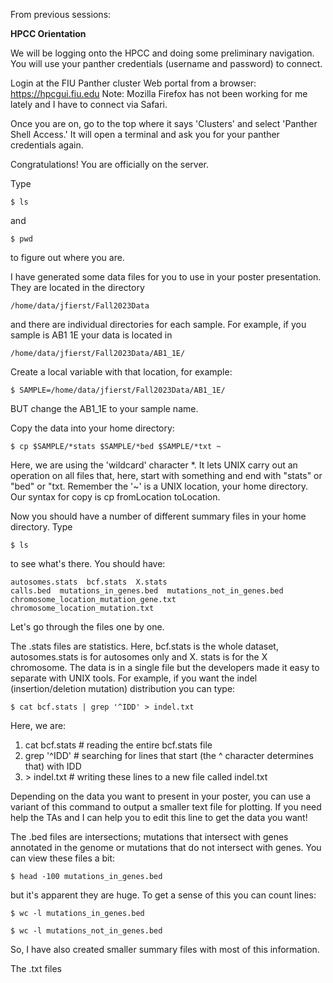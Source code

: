 From previous sessions:

**HPCC Orientation**

We will be logging onto the HPCC and doing some preliminary navigation. You will use your panther credentials
(username and password) to connect.

Login at the FIU Panther cluster Web portal from a browser: https://hpcgui.fiu.edu
Note: Mozilla Firefox has not been working for me lately and I have to connect via Safari.

Once you are on, go to the top where it says 'Clusters' and select 'Panther Shell Access.' It will open a terminal and ask you for your panther credentials again.

Congratulations! You are officially on the server.

Type

    $ ls

and 

    $ pwd

to figure out where you are. 

I have generated some data files for you to use in your poster presentation. They are located in the directory

    /home/data/jfierst/Fall2023Data 

and there are individual directories for each sample. For example, if you sample is AB1 1E your data is located in

    /home/data/jfierst/Fall2023Data/AB1_1E/

Create a local variable with that location, for example:

    $ SAMPLE=/home/data/jfierst/Fall2023Data/AB1_1E/

BUT change the AB1_1E to your sample name.

Copy the data into your home directory:

    $ cp $SAMPLE/*stats $SAMPLE/*bed $SAMPLE/*txt ~

Here, we are using the 'wildcard' character *. It lets UNIX carry out an operation on all files that, here, start with something and end with "stats" or "bed" or "txt. Remember the '~' is a UNIX location, your home directory. Our syntax for copy is cp fromLocation toLocation.

Now you should have a number of different summary files in your home directory. Type

    $ ls

to see what's there. You should have:

    autosomes.stats  bcf.stats  X.stats
    calls.bed  mutations_in_genes.bed  mutations_not_in_genes.bed
    chromosome_location_mutation_gene.txt  chromosome_location_mutation.txt

Let's go through the files one by one. 

The .stats files are statistics. Here, bcf.stats is the whole dataset, autosomes.stats is for autosomes only and X. stats is for the X chromosome. The data is in a single file but the developers made it easy to separate with UNIX tools. For example, if you want the indel (insertion/deletion mutation) distribution you can type:

    $ cat bcf.stats | grep '^IDD' > indel.txt

Here, we are: 

1) cat bcf.stats # reading the entire bcf.stats file 
2) grep '^IDD' # searching for lines that start (the ^ character determines that) with IDD
3) \> indel.txt # writing these lines to a new file called indel.txt

Depending on the data you want to present in your poster, you can use a variant of this command to output a smaller text file for plotting. If you need help the TAs and I can help you to edit this line to get the data you want!

The .bed files are intersections; mutations that intersect with genes annotated in the genome or mutations that do not intersect with genes. You can view these files a bit:

    $ head -100 mutations_in_genes.bed

but it's apparent they are huge. To get a sense of this you can count lines:

    $ wc -l mutations_in_genes.bed

    $ wc -l mutations_not_in_genes.bed

So, I have also created smaller summary files with most of this information.

The .txt files 






